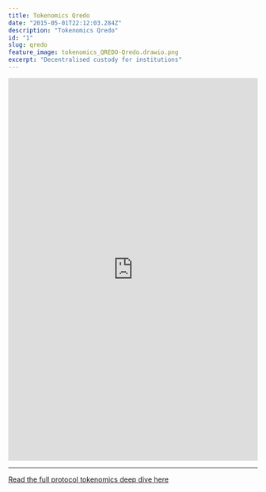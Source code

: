 ```yaml
---
title: Tokenomics Qredo
date: "2015-05-01T22:12:03.284Z"
description: "Tokenomics Qredo"
id: "1"
slug: qredo
feature_image: tokenomics_QREDO-Qredo.drawio.png
excerpt: "Decentralised custody for institutions"
---
```


<iframe frameborder="0" style="width:100%;height:773px;" src="https://viewer.diagrams.net/?tags=%7B%7D&highlight=0000ff&layers=1&nav=1&title=tokenomics_QREDO.drawio#Uhttps%3A%2F%2Fdrive.google.com%2Fuc%3Fid%3D1V08nG9EhpkXJ618XVQhqVs7cwlK_-nEx%26export%3Ddownload"></iframe>

---

[Read the full protocol tokenomics deep dive here](https://fstrauf.substack.com/p/tokenomics-101-qredo)